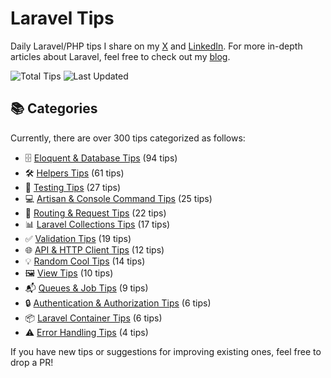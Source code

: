 # Laravel Tips

Daily Laravel/PHP tips I share on my [X](https://x.com/OussamaMater) and [LinkedIn](https://www.linkedin.com/in/oussamamater/). For more in-depth articles about Laravel, feel free to check out my [blog](https://blog.oussama-mater.tech/).

![Total Tips](https://img.shields.io/badge/dynamic/json?url=https%3A%2F%2Fraw.githubusercontent.com%2Foussamamater%2Flaravel-tips%2Fmain%2Fstats.json&label=Total%20Tips&query=%24.totalTips&color=blue)
![Last Updated](https://img.shields.io/github/last-commit/oussamamater/laravel-tips?label=Last%20Updated&color=green)

## 📚 Categories

Currently, there are over 300 tips categorized as follows:

- 🗄️ [Eloquent & Database Tips](./tips/eloquent-and-database.md) (94 tips)
- 🛠️ [Helpers Tips](./tips/helpers.md) (61 tips)
- 🧪 [Testing Tips](./tips/testing.md) (27 tips)
- 💻 [Artisan & Console Command Tips](./tips/console.md) (25 tips)
- 🔄 [Routing & Request Tips](./tips/routing.md) (22 tips)
- 📊 [Laravel Collections Tips](./tips/collections.md) (17 tips)
- ✅ [Validation Tips](./tips/validation.md) (19 tips)
- 🌐 [API & HTTP Client Tips](./tips/api-and-http-client.md) (12 tips)
- 💡 [Random Cool Tips](./tips/others.md) (14 tips)
- 🖼️ [View Tips](./tips/views.md) (10 tips)
- 📬 [Queues & Job Tips](./tips/queues-and-jobs.md) (9 tips)
- 🔒 [Authentication & Authorization Tips](./tips/auth.md) (6 tips)
- 📦 [Laravel Container Tips](./tips/container.md) (6 tips)
- ⚠️ [Error Handling Tips](./tips/error-handling.md) (4 tips)

If you have new tips or suggestions for improving existing ones, feel free to drop a PR!
